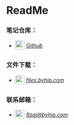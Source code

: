 # ReadMe
  
### 笔记仓库：
- [<img width="24" height="24" src="https://byhip.com/assets/img/Github.svg" style="vertical-align: middle;padding: 0 5px 5px 0">*Github*](https://github.com/jiuziai/notes)
  
### 文件下载：
- [<img width="24" height="24" src="https://byhip.com/assets/img/FileDownload.svg" style="vertical-align: middle;padding: 0 5px 5px 0">*files.byhip.com*](https://files.byhip.com)


### 联系邮箱：
- [<img width="24" height="24" src="https://byhip.com/assets/img/Mail.svg" style="vertical-align: middle;padding: 0 5px 5px 0">*9zai@byhip.com*](mailto:9zai@byhip.com)
